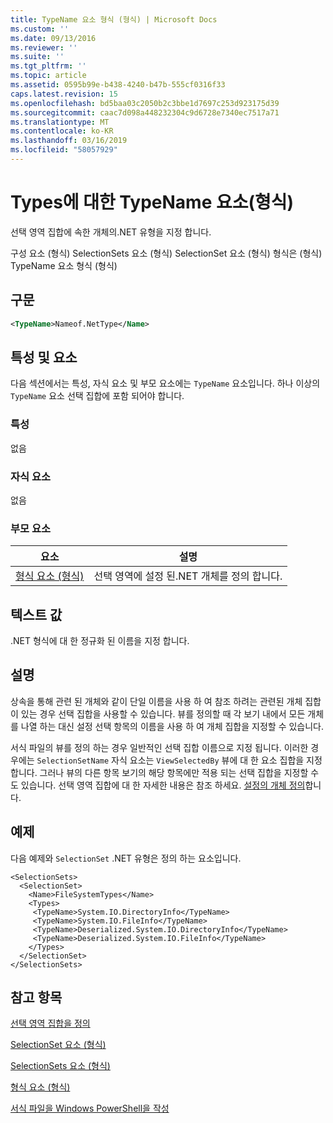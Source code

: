 ```yaml
---
title: TypeName 요소 형식 (형식) | Microsoft Docs
ms.custom: ''
ms.date: 09/13/2016
ms.reviewer: ''
ms.suite: ''
ms.tgt_pltfrm: ''
ms.topic: article
ms.assetid: 0595b99e-b438-4240-b47b-555cf0316f33
caps.latest.revision: 15
ms.openlocfilehash: bd5baa03c2050b2c3bbe1d7697c253d923175d39
ms.sourcegitcommit: caac7d098a448232304c9d6728e7340ec7517a71
ms.translationtype: MT
ms.contentlocale: ko-KR
ms.lasthandoff: 03/16/2019
ms.locfileid: "58057929"
---
```

# <a name="typename-element-for-types-format"></a>Types에 대한 TypeName 요소(형식)

선택 영역 집합에 속한 개체의.NET 유형을 지정 합니다.

구성 요소 (형식) SelectionSets 요소 (형식) SelectionSet 요소 (형식) 형식은 (형식) TypeName 요소 형식 (형식)

## <a name="syntax"></a>구문

```xml
<TypeName>Nameof.NetType</Name>
```

## <a name="attributes-and-elements"></a>특성 및 요소

다음 섹션에서는 특성, 자식 요소 및 부모 요소에는 `TypeName` 요소입니다. 하나 이상의 `TypeName` 요소 선택 집합에 포함 되어야 합니다.

### <a name="attributes"></a>특성

없음

### <a name="child-elements"></a>자식 요소

없음

### <a name="parent-elements"></a>부모 요소

|요소|설명|
|-------------|-----------------|
|[형식 요소 (형식)](./types-element-for-selectionset-format.md)|선택 영역에 설정 된.NET 개체를 정의 합니다.|

## <a name="text-value"></a>텍스트 값

.NET 형식에 대 한 정규화 된 이름을 지정 합니다.

## <a name="remarks"></a>설명

상속을 통해 관련 된 개체와 같이 단일 이름을 사용 하 여 참조 하려는 관련된 개체 집합이 있는 경우 선택 집합을 사용할 수 있습니다. 뷰를 정의할 때 각 보기 내에서 모든 개체를 나열 하는 대신 설정 선택 항목의 이름을 사용 하 여 개체 집합을 지정할 수 있습니다.

서식 파일의 뷰를 정의 하는 경우 일반적인 선택 집합 이름으로 지정 됩니다. 이러한 경우에는 `SelectionSetName` 자식 요소는 `ViewSelectedBy` 뷰에 대 한 요소 집합을 지정 합니다. 그러나 뷰의 다른 항목 보기의 해당 항목에만 적용 되는 선택 집합을 지정할 수도 있습니다. 선택 영역 집합에 대 한 자세한 내용은 참조 하세요. [설정의 개체 정의](./defining-selection-sets.md)합니다.

## <a name="example"></a>예제

다음 예제와 `SelectionSet` .NET 유형은 정의 하는 요소입니다.

```
<SelectionSets>
  <SelectionSet>
    <Name>FileSystemTypes</Name>
    <Types>
     <TypeName>System.IO.DirectoryInfo</TypeName>
     <TypeName>System.IO.FileInfo</TypeName>
     <TypeName>Deserialized.System.IO.DirectoryInfo</TypeName>
     <TypeName>Deserialized.System.IO.FileInfo</TypeName>
    </Types>
  </SelectionSet>
</SelectionSets>
```

## <a name="see-also"></a>참고 항목

[선택 영역 집합을 정의](./defining-selection-sets.md)

[SelectionSet 요소 (형식)](./selectionset-element-format.md)

[SelectionSets 요소 (형식)](./selectionsets-element-format.md)

[형식 요소 (형식)](./types-element-for-selectionset-format.md)

[서식 파일을 Windows PowerShell을 작성](./writing-a-powershell-formatting-file.md)
